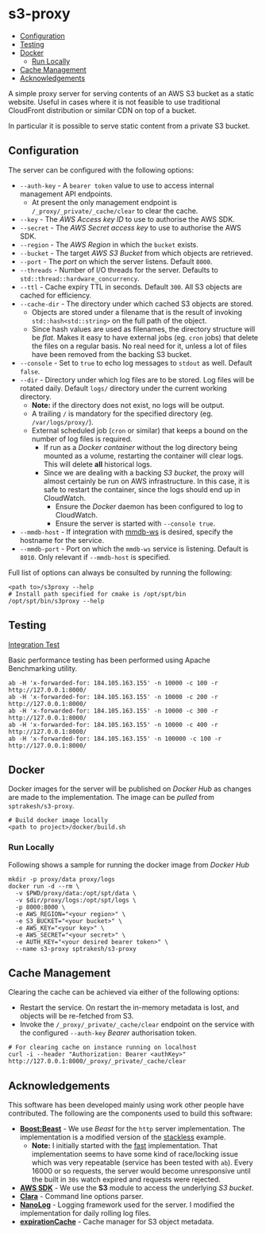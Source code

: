 # s3-proxy

* [Configuration](#configuration)
* [Testing](#testing)
* [Docker](#docker)
    * [Run Locally](#run-locally)
* [Cache Management](#cache-management)
* [Acknowledgements](#acknowledgements)

A simple proxy server for serving contents of an AWS S3 bucket as a static website.
Useful in cases where it is not feasible to use traditional CloudFront distribution
or similar CDN on top of a bucket.

In particular it is possible to serve static content from a private S3 bucket.

## Configuration
The server can be configured with the following options:
* `--auth-key` - A `bearer token` value to use to access internal management
API endpoints.
    * At present the only management endpoint is `/_proxy/_private/_cache/clear`
     to clear the cache.
* `--key` - The *AWS Access key ID* to use to authorise the AWS SDK.
* `--secret` - The *AWS Secret access key* to use to authorise the AWS SDK.
* `--region` - The *AWS Region* in which the `bucket` exists.
* `--bucket` - The target *AWS S3 Bucket* from which objects are retrieved.
* `--port` - The *port* on which the server listens.  Default `8000`.
* `--threads` - Number of I/O threads for the server.  Defaults to `std::thread::hardware_concurrency`.
* `--ttl` - Cache expiry TTL in seconds.  Default `300`.  All S3 objects are
cached for efficiency.
* `--cache-dir` - The directory under which cached S3 objects are stored.
    * Objects are stored under a filename that is the result of invoking
    `std::hash<std::string>` on the full path of the object.
    * Since hash values are used as filenames, the directory structure will be
    *flat*.  Makes it easy to have external jobs (eg. `cron` jobs) that delete
    the files on a regular basis.  No real need for it, unless a lot of files
    have been removed from the backing S3 bucket.
* `--console` - Set to `true` to echo log messages to `stdout` as well.  Default `false`.
* `--dir` - Directory under which log files are to be stored.  Log files will be
rotated daily.  Default `logs/` directory under the current working directory.
    * **Note:** if the directory does not exist, no logs will be output.
    * A trailing `/` is mandatory for the specified directory (eg. `/var/logs/proxy/`).
    * External scheduled job (`cron` or similar) that keeps a bound on the number of log
    files is required.
        * If run as a *Docker container* without the log directory being mounted
        as a volume, restarting the container will clear logs.  This will
        delete **all** historical logs.
        * Since we are dealing with a backing *S3 bucket*, the proxy will almost
        certainly be run on AWS infrastructure.  In this case, it is safe to
        restart the container, since the logs should end up in CloudWatch.
            * Ensure the *Docker* daemon has been configured to log to CloudWatch.
            * Ensure the server is started with `--console true`.
* `--mmdb-host` - If integration with [mmdb-ws](https://github.com/sptrakesh/mmdb-ws)
is desired, specify the hostname for the service.
* `--mmdb-port` - Port on which the `mmdb-ws` service is listening.  Default is
`8010`.  Only relevant if `--mmdb-host` is specified.

Full list of options can always be consulted by running the following:

```shell script
<path to>/s3proxy --help
# Install path specified for cmake is /opt/spt/bin
/opt/spt/bin/s3proxy --help
```

## Testing
[Integration Test](test/lua/README.md)

Basic performance testing has been performed using Apache Benchmarking utility.

```shell script
ab -H 'x-forwarded-for: 184.105.163.155' -n 10000 -c 100 -r http://127.0.0.1:8000/
ab -H 'x-forwarded-for: 184.105.163.155' -n 10000 -c 200 -r http://127.0.0.1:8000/
ab -H 'x-forwarded-for: 184.105.163.155' -n 10000 -c 300 -r http://127.0.0.1:8000/
ab -H 'x-forwarded-for: 184.105.163.155' -n 10000 -c 400 -r http://127.0.0.1:8000/
ab -H 'x-forwarded-for: 184.105.163.155' -n 100000 -c 100 -r http://127.0.0.1:8000/
```

## Docker
Docker images for the server will be published on *Docker Hub* as changes are
made to the implementation.  The image can be *pulled* from `sptrakesh/s3-proxy`.

```shell script
# Build docker image locally
<path to project>/docker/build.sh
```

### Run Locally
Following shows a sample for running the docker image from *Docker Hub*

```shell script
mkdir -p proxy/data proxy/logs
docker run -d --rm \
  -v $PWD/proxy/data:/opt/spt/data \
  -v $dir/proxy/logs:/opt/spt/logs \
  -p 8000:8000 \
  -e AWS_REGION="<your region>" \
  -e S3_BUCKET="<your bucket>" \
  -e AWS_KEY="<your key>" \
  -e AWS_SECRET="<your secret>" \
  -e AUTH_KEY="<your desired bearer token>" \
  --name s3-proxy sptrakesh/s3-proxy
```

## Cache Management
Clearing the cache can be achieved via either of the following options:
* Restart the service.  On restart the in-memory metadata is lost, and objects
will be re-fetched from S3.
* Invoke the `/_proxy/_private/_cache/clear` endpoint on the service with the
configured `--auth-key` *Bearer* authorisation token.

```shell script
# For clearing cache on instance running on localhost
curl -i --header "Authorization: Bearer <authKey>" http://127.0.0.1:8000/_proxy/_private/_cache/clear
```

## Acknowledgements
This software has been developed mainly using work other people have contributed.
The following are the components used to build this software:
* **[Boost:Beast](https://github.com/boostorg/beast)** - We use *Beast* for the
`http` server implementation.  The implementation is a modified version of the
[stackless](https://github.com/boostorg/beast/tree/develop/example/http/server/stackless)
example.
    * **Note:** I initially started with the [fast](https://github.com/boostorg/beast/tree/develop/example/http/server/fast)
    implementation.  That implementation seems to have some kind of race/locking
    issue which was very repeatable (service has been tested with `ab`).  Every
    16000 or so requests, the server would become unresponsive until the built
    in `30s` watch expired and requests were rejected.
* **[AWS SDK](https://github.com/aws/aws-sdk-cpp)** - We use the **S3** module
to access the underlying *S3 bucket*.
* **[Clara](https://github.com/catchorg/Clara)** - Command line options parser.
* **[NanoLog](https://github.com/Iyengar111/NanoLog)** - Logging framework used
for the server.  I modified the implementation for daily rolling log files.
* **[expirationCache](https://github.com/zapredelom/expirationCache)** - Cache
manager for S3 object metadata.